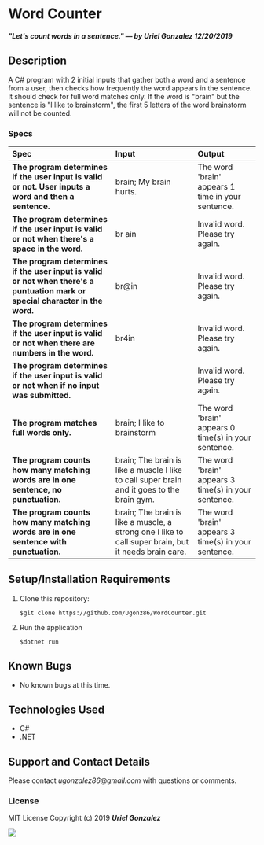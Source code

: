 # Word Counter
##### _"Let's count words in a sentence." — by **Uriel Gonzalez** 12/20/2019_

## Description
A C# program with 2 initial inputs that gather both a word and a sentence from a user, then checks how frequently the word appears in the sentence. It should check for full word matches only. If the word is "brain" but the sentence is "I like to brainstorm", the first 5 letters of the word brainstorm will not be counted.

### Specs
| Spec | Input | Output |
| :-------------     | :------------- | :------------- |
| **The program determines if the user input is valid or not. User inputs a word and then a sentence.** | brain; My brain hurts. | The word 'brain' appears 1 time in your sentence. |
| **The program determines if the user input is valid or not when there's a space in the word.** | br ain | Invalid word. Please try again. |
| **The program determines if the user input is valid or not when there's a puntuation mark or special character in the word.** | br@in | Invalid word. Please try again. |
| **The program determines if the user input is valid or not when there are numbers in the word.** | br4in | Invalid word. Please try again. |
| **The program determines if the user input is valid or not when if no input was submitted.** |  | Invalid word. Please try again. |
| **The program matches full words only.** | brain; I like to brainstorm | The word 'brain' appears 0 time(s) in your sentence. |
| **The program counts how many matching words are in one sentence, no punctuation.** | brain; The brain is like a muscle I like to call super brain and it goes to the brain gym. | The word 'brain' appears 3 time(s) in your sentence. |
| **The program counts how many matching words are in one sentence with punctuation.** | brain; The brain is like a muscle, a strong one I like to call super brain, but it needs brain care. | The word 'brain' appears 3 time(s) in your sentence. |

## Setup/Installation Requirements
1. Clone this repository:
   ```
   $git clone https://github.com/Ugonz86/WordCounter.git
   ```
2. Run the application
   ```
   $dotnet run
   ```

## Known Bugs
* No known bugs at this time.

## Technologies Used
* C# 
* .NET

## Support and Contact Details
Please contact _ugonzalez86@gmail.com_ with questions or comments.

### License
MIT License
Copyright (c) 2019 **_Uriel Gonzalez_**

![](DSC00815.jpeg)
